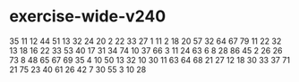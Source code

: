 # exercise-wide-v240
35
11
12
44
51
13
32
24
20
2
22
33
27
1
11
2
18
20
57
32
64
67
79
11
22
32
13
18
16
22
33
53
40
17
31
34
74
10
37
66
3
11
24
63
6
8
28
86
45
2
26
26
73
8
48
65
67
69
35
4
10
50
13
32
10
30
11
63
64
68
21
27
12
18
30
33
37
71
21
75
23
40
61
26
42
7
30
55
3
10
28
